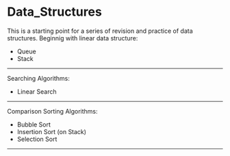 # Data_Structures
<p>This is a starting point for a series of revision and practice of data structures. Beginnig with linear data structure:</p>
<ul>
  <li>Queue </li>
  <li>Stack </li>
</ul>

<hr />
<p>Searching Algorithms:</p>
<ul>
  <li>Linear Search</li>
</ul>
<hr />

<p>Comparison Sorting Algorithms:</p>
<ul>
  <li>Bubble Sort</li>
  <li>Insertion Sort (on Stack)</li>
  <li>Selection Sort</li>
</ul>
<hr />
